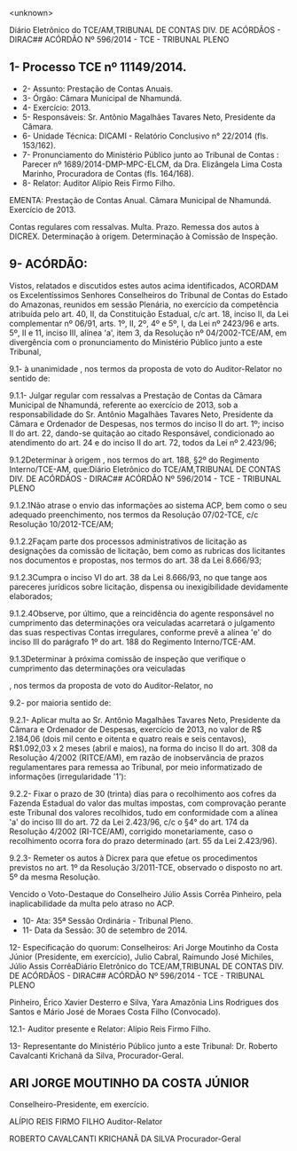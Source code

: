 &lt;unknown&gt;

Diário Eletrônico do TCE/AM,TRIBUNAL DE CONTAS DIV. DE ACÓRDÃOS - DIRAC## ACÓRDÃO Nº 596/2014 - TCE - TRIBUNAL PLENO

## 1- Processo TCE nº 11149/2014.

- 2- Assunto: Prestação de Contas Anuais.
- 3- Órgão: Câmara Municipal de Nhamundá.
- 4- Exercício: 2013.
- 5- Responsáveis: Sr. Antônio Magalhães Tavares Neto, Presidente da Câmara.
- 6- Unidade Técnica: DICAMI - Relatório Conclusivo n° 22/2014 (fls. 153/162).
- 7-  Pronunciamento  do Ministério  Público  junto  ao Tribunal  de  Contas :  Parecer  nº 1689/2014-DMP-MPC-ELCM,  da  Dra.  Elizângela  Lima  Costa  Marinho,  Procuradora  de Contas (fls. 164/168).
- 8- Relator: Auditor Alípio Reis Firmo Filho.

EMENTA: Prestação  de  Contas  Anual.  Câmara Municipal de Nhamundá. Exercício de 2013.

Contas  regulares  com  ressalvas.  Multa.  Prazo. Remessa  dos  autos  à  DICREX.  Determinação  à origem. Determinação à Comissão de Inspeção.

## 9- ACÓRDÃO:

Vistos, relatados e discutidos estes autos acima identificados,  ACORDAM os Excelentíssimos  Senhores  Conselheiros  do  Tribunal  de  Contas  do  Estado  do Amazonas, reunidos em sessão Plenária, no exercício da competência atribuída pelo art. 40, II, da Constituição Estadual, c/c art. 18, inciso II, da Lei complementar nº 06/91, arts. 1º,  II,  2º,  4º  e  5º,  I,  da  Lei  nº  2423/96  e  arts.  5º,  II  e  11,  inciso  III,  alínea  'a',  item  3,  da Resolução  nº  04/2002-TCE/AM, em divergência com  o  pronunciamento  do  Ministério Público junto a este Tribunal,

9.1- à unanimidade , nos termos da proposta de voto do Auditor-Relator no sentido de:

9.1.1- Julgar regular com ressalvas a Prestação de Contas da Câmara Municipal de Nhamundá, referente ao exercício de 2013, sob a responsabilidade do Sr. Antônio Magalhães Tavares Neto, Presidente da Câmara e Ordenador de Despesas, nos termos  do  inciso  II  do art. 1º; inciso  II do art. 22,  dando-se  quitação  ao  citado Responsável, condicionado ao atendimento do art. 24 e do inciso II do art. 72, todos da Lei nº 2.423/96;

9.1.2Determinar  à  origem ,  nos  termos  do  art.  188,  §2º  do  Regimento Interno/TCE-AM, que:Diário Eletrônico do TCE/AM,TRIBUNAL DE CONTAS DIV. DE ACÓRDÃOS - DIRAC## ACÓRDÃO Nº 596/2014 - TCE - TRIBUNAL PLENO

9.1.2.1Não atrase o envio das informações ao sistema ACP, bem como o seu  adequado  preenchimento,  nos  termos  da  Resolução  07/02-TCE,  c/c  Resolução 10/2012-TCE/AM;

9.1.2.2Façam  parte  dos  processos  administrativos  de  licitação as designações  da  comissão  de  licitação, bem  como  as  rubricas  dos  licitantes nos documentos e propostas, nos termos do art. 38 da Lei 8.666/93;

9.1.2.3Cumpra o inciso VI do art. 38 da Lei 8.666/93, no que tange aos pareceres jurídicos sobre licitação, dispensa ou inexigibilidade devidamente elaborados;

9.1.2.4Observe, por último, que a reincidência do agente responsável no cumprimento  das  determinações  ora  veiculadas  acarretará  o  julgamento  das  suas respectivas Contas irregulares, conforme prevê a alínea 'e' do inciso III do parágrafo 1º do art. 188 do Regimento Interno/TCE-AM.

9.1.3Determinar à  próxima  comissão  de  inspeção  que  verifique  o cumprimento das determinações ora veiculadas

,  nos  termos da proposta de voto do  Auditor-Relator, no

9.2- por maioria sentido de:

9.2.1-  Aplicar  multa ao  Sr.  Antônio Magalhães Tavares Neto, Presidente da Câmara e Ordenador de Despesas, exercício de 2013, no valor de R$ 2.184,06 (dois mil cento e oitenta e quatro reais e seis centavos), R$1.092,03 x 2 meses (abril e maios), na  forma  do  inciso  II  do  art.  308  da  Resolução  4/2002  (RITCE/AM),  em  razão  de inobservância de prazos regulamentares para remessa ao Tribunal, por meio informatizado de informações (irregularidade '1'):

9.2.2- Fixar o prazo de 30 (trinta) dias para o recolhimento aos cofres da Fazenda Estadual do valor das multas impostas, com comprovação perante este Tribunal dos valores recolhidos, tudo em conformidade com a alínea 'a' do inciso III do art. 72 da Lei 2.423/96,  c/c  o  §4°  do  art.  174 da  Resolução  4/2002  (RI-TCE/AM),  corrigido monetariamente, caso o recolhimento ocorra fora do  prazo determinado (art. 55 da Lei 2.423/96).

9.2.3-  Remeter os  autos  à  Dicrex  para  que  efetue  os  procedimentos previstos no art. 1º da Resolução 3/2011-TCE, observado o disposto no art. 5º da mesma Resolução.

Vencido o Voto-Destaque do Conselheiro Júlio Assis Corrêa Pinheiro, pela inaplicabilidade da multa pelo atraso no ACP.

- 10- Ata: 35ª Sessão Ordinária - Tribunal Pleno.
- 11- Data da Sessão: 30 de setembro de 2014.

12-  Especificação  do  quorum: Conselheiros:  Ari  Jorge  Moutinho  da  Costa  Júnior (Presidente,  em  exercício),  Julio  Cabral,  Raimundo  José  Michiles,  Júlio  Assis  CorrêaDiário Eletrônico do TCE/AM,TRIBUNAL DE CONTAS DIV. DE ACÓRDÃOS - DIRAC## ACÓRDÃO Nº 596/2014 - TCE - TRIBUNAL PLENO

Pinheiro,  Érico  Xavier  Desterro  e  Silva,  Yara  Amazônia  Lins  Rodrigues  dos  Santos  e Mário José de Moraes Costa Filho (Convocado).

12.1- Auditor presente e Relator: Alípio Reis Firmo Filho.

13- Representante do Ministério Público junto a este Tribunal: Dr. Roberto Cavalcanti Krichanã da Silva, Procurador-Geral.

## ARI JORGE MOUTINHO DA COSTA JÚNIOR

Conselheiro-Presidente, em exercício.

ALÍPIO REIS FIRMO FILHO Auditor-Relator

ROBERTO CAVALCANTI KRICHANÃ DA SILVA Procurador-Geral